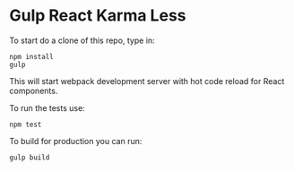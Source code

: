 # Gulp React Karma Less

To start do a clone of this repo, type in:

    npm install
    gulp

This will start webpack development server with hot code reload for React components.

To run the tests use:

    npm test

To build for production you can run:

    gulp build
